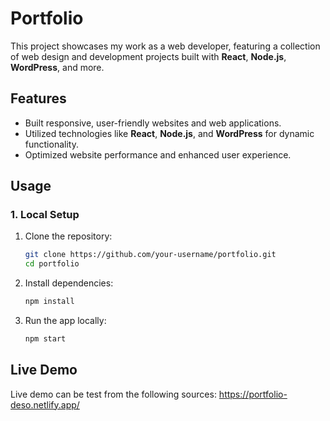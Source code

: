

# Portfolio

This project showcases my work as a web developer, featuring a collection of web design and development projects built with **React**, **Node.js**, **WordPress**, and more.

## Features
- Built responsive, user-friendly websites and web applications.
- Utilized technologies like **React**, **Node.js**, and **WordPress** for dynamic functionality.
- Optimized website performance and enhanced user experience.

## Usage

### 1. Local Setup
1. Clone the repository:
   ```bash
   git clone https://github.com/your-username/portfolio.git
   cd portfolio
   ```
2. Install dependencies:
   ```bash
   npm install
   ```
3. Run the app locally:
   ```bash
   npm start
   ```

## Live Demo

Live demo can be test from the following sources: https://portfolio-deso.netlify.app/
